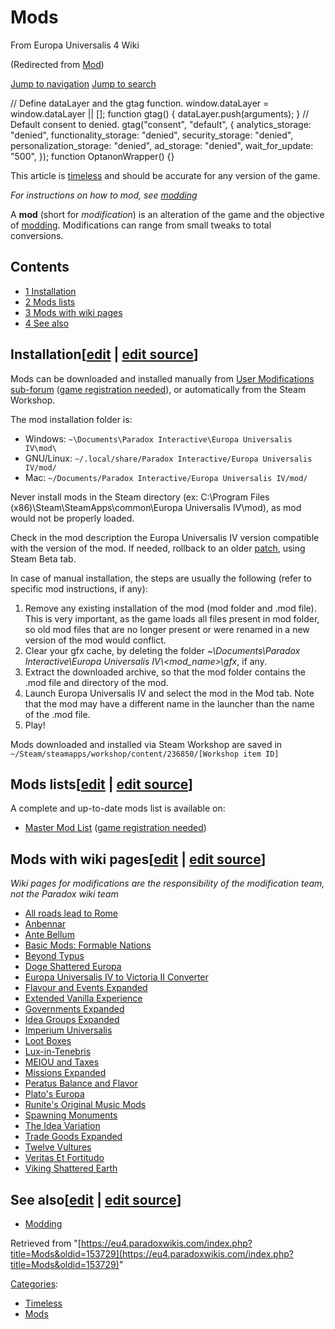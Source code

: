 Mods
====

From Europa Universalis 4 Wiki

(Redirected from [Mod](/index.php?title=Mod&redirect=no "Mod"))

[Jump to navigation](#mw-sidebar-button) [Jump to search](#searchInput)

// Define dataLayer and the gtag function. window.dataLayer = window.dataLayer || \[\]; function gtag() { dataLayer.push(arguments); } // Default consent to denied. gtag("consent", "default", { analytics\_storage: "denied", functionality\_storage: "denied", security\_storage: "denied", personalization\_storage: "denied", ad\_storage: "denied", wait\_for\_update: "500", }); function OptanonWrapper() {}

This article is [timeless](/Category:Timeless "Category:Timeless") and should be accurate for any version of the game.

_For instructions on how to mod, see [modding](/Modding "Modding")_  

A **mod** (short for _modification_) is an alteration of the game and the objective of [modding](/Modding "Modding"). Modifications can range from small tweaks to total conversions.

Contents
--------

*   [1 Installation](#Installation)
*   [2 Mods lists](#Mods_lists)
*   [3 Mods with wiki pages](#Mods_with_wiki_pages)
*   [4 See also](#See_also)

Installation\[[edit](/index.php?title=Mods&veaction=edit&section=1 "Edit section: Installation") | [edit source](/index.php?title=Mods&action=edit&section=1 "Edit section: Installation")\]
--------------------------------------------------------------------------------------------------------------------------------------------------------------------------------------------

Mods can be downloaded and installed manually from [User Modifications sub-forum](https://forum.paradoxplaza.com/forum/index.php?forums/euiv-user-mods.815/) ([game registration needed](https://forum.paradoxplaza.com/forum/index.php?threads/894506 "forum:894506")), or automatically from the Steam Workshop.

The mod installation folder is:

*   Windows: `~\Documents\Paradox Interactive\Europa Universalis IV\mod\`
*   GNU/Linux: `~/.local/share/Paradox Interactive/Europa Universalis IV/mod/`
*   Mac: `~/Documents/Paradox Interactive/Europa Universalis IV/mod/`

Never install mods in the Steam directory (ex: C:\\Program Files (x86)\\Steam\\SteamApps\\common\\Europa Universalis IV\\mod), as mod would not be properly loaded.

Check in the mod description the Europa Universalis IV version compatible with the version of the mod. If needed, rollback to an older [patch](/Patches "Patches"), using Steam Beta tab.

In case of manual installation, the steps are usually the following (refer to specific mod instructions, if any):

1.  Remove any existing installation of the mod (mod folder and .mod file). This is very important, as the game loads all files present in mod folder, so old mod files that are no longer present or were renamed in a new version of the mod would conflict.
2.  Clear your gfx cache, by deleting the folder _~\\Documents\\Paradox Interactive\\Europa Universalis IV\\<mod\_name>\\gfx_, if any.
3.  Extract the downloaded archive, so that the mod folder contains the .mod file and directory of the mod.
4.  Launch Europa Universalis IV and select the mod in the Mod tab. Note that the mod may have a different name in the launcher than the name of the .mod file.
5.  Play!

Mods downloaded and installed via Steam Workshop are saved in `~/Steam/steamapps/workshop/content/236850/[Workshop item ID]`

Mods lists\[[edit](/index.php?title=Mods&veaction=edit&section=2 "Edit section: Mods lists") | [edit source](/index.php?title=Mods&action=edit&section=2 "Edit section: Mods lists")\]
--------------------------------------------------------------------------------------------------------------------------------------------------------------------------------------

A complete and up-to-date mods list is available on:

*   [Master Mod List](https://forum.paradoxplaza.com/forum/index.php?threads/709604 "forum:709604") ([game registration needed](https://forum.paradoxplaza.com/forum/index.php?threads/709604 "forum:709604"))

Mods with wiki pages\[[edit](/index.php?title=Mods&veaction=edit&section=3 "Edit section: Mods with wiki pages") | [edit source](/index.php?title=Mods&action=edit&section=3 "Edit section: Mods with wiki pages")\]
--------------------------------------------------------------------------------------------------------------------------------------------------------------------------------------------------------------------

_Wiki pages for modifications are the responsibility of the modification team, not the Paradox wiki team_  

*   [All roads lead to Rome](/All_roads_lead_to_Rome "All roads lead to Rome")
*   [Anbennar](/Anbennar "Anbennar")
*   [Ante Bellum‎](/Ante_Bellum "Ante Bellum")
*   [Basic Mods: Formable Nations](/Basic_Mods:_Formable_Nations "Basic Mods: Formable Nations")
*   [Beyond Typus](/Beyond_Typus "Beyond Typus")
*   [Doge Shattered Europa](/Doge_Shattered_Europa "Doge Shattered Europa")
*   [Europa Universalis IV to Victoria II Converter](/Europa_Universalis_IV_to_Victoria_II_Converter "Europa Universalis IV to Victoria II Converter")
*   [Flavour and Events Expanded](/Flavour_and_Events_Expanded "Flavour and Events Expanded")
*   [Extended Vanilla Experience](/Extended_Vanilla_Experience "Extended Vanilla Experience")
*   [Governments Expanded](/Governments_Expanded "Governments Expanded")
*   [Idea Groups Expanded](/Idea_Groups_Expanded "Idea Groups Expanded")
*   [Imperium Universalis](/Imperium_Universalis "Imperium Universalis")
*   [Loot Boxes](/Loot_Boxes "Loot Boxes")
*   [Lux-in-Tenebris](/index.php?title=Lux-in-Tenebriss&action=edit&redlink=1 "Lux-in-Tenebriss (page does not exist)")
*   [MEIOU and Taxes](/MEIOU_and_Taxes "MEIOU and Taxes")
*   [Missions Expanded](/Missions_Expanded "Missions Expanded")
*   [Peratus Balance and Flavor](/Peratus_Balance_and_Flavor "Peratus Balance and Flavor")
*   [Plato's Europa](/Plato%27s_Europa "Plato's Europa")
*   [Runite's Original Music Mods](/Runite%27s_Original_Music_Mods "Runite's Original Music Mods")
*   [Spawning Monuments](/Spawning_Monuments "Spawning Monuments")
*   [The Idea Variation](/The_Idea_Variation "The Idea Variation")
*   [Trade Goods Expanded](/Trade_Goods_Expanded "Trade Goods Expanded")
*   [Twelve Vultures](/Twelve_Vultures "Twelve Vultures")
*   [Veritas Et Fortitudo](/Veritas_Et_Fortitudo "Veritas Et Fortitudo")
*   [Viking Shattered Earth](/Viking_Shattered_Earth "Viking Shattered Earth")

See also\[[edit](/index.php?title=Mods&veaction=edit&section=4 "Edit section: See also") | [edit source](/index.php?title=Mods&action=edit&section=4 "Edit section: See also")\]
--------------------------------------------------------------------------------------------------------------------------------------------------------------------------------

*   [Modding](/Modding "Modding")

Retrieved from "[https://eu4.paradoxwikis.com/index.php?title=Mods&oldid=153729](https://eu4.paradoxwikis.com/index.php?title=Mods&oldid=153729)"

[Categories](/Special:Categories "Special:Categories"):

*   [Timeless](/Category:Timeless "Category:Timeless")
*   [Mods](/Category:Mods "Category:Mods")
